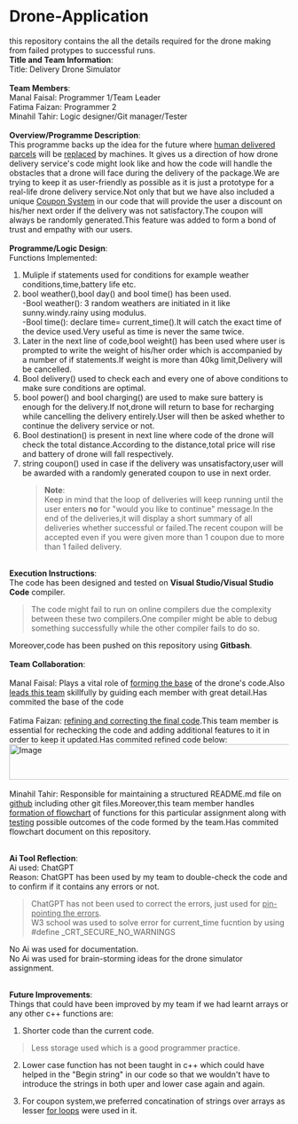 # Drone-Application
this repository contains the all the details required for the drone making from failed protypes to successful runs.<br>
**Title and Team Information**:<br>
Title: Delivery Drone Simulator<br>
<br>**Team Members**:<br>
Manal Faisal: Programmer 1/Team Leader <br>
Fatima Faizan: Programmer 2<br>
Minahil Tahir: Logic designer/Git manager/Tester<br>
<br>**Overview/Programme Description**:<br>
This programme backs up the idea for the future where <ins>human delivered parcels</ins> will be <ins>replaced</ins> by machines.
It gives us a direction of how drone delivery service's code might look like and how the code will handle the obstacles that a drone will face during the delivery of the package.We are trying to keep it as user-friendly as possible as it is just a prototype for a real-life drone delivery service.Not only that but we have also included a unique <ins>Coupon System</ins> in our code that will provide the user a discount on his/her next order if the delivery was not satisfactory.The coupon will always be randomly generated.This feature was added to form a bond of trust and empathy with our users.<br>
<br>**Programme/Logic Design**:<br>
Functions Implemented:<br>
1. Muliple if statements used for conditions for example weather conditions,time,battery life etc.<br>
2. bool weather(),bool day() and bool time() has been used.<br>
   -Bool weather(): 3 random weathers are initiated in it like sunny.windy.rainy using modulus.<br>
   -Bool time(): declare time= current_time().It will catch the exact time of the device used.Very useful as time is never the same twice.<br>
3. Later in the next line of code,bool weight() has been used where user is prompted to write the weight of his/her order which is accompanied by a number of if statements.If weight is more than 40kg limit,Delivery will be cancelled.<br>
4. Bool delivery() used to check each and every one of above conditions to make sure conditions are optimal.<br>
5. bool power() and bool charging() are used to make sure battery is enough for the delivery.If not,drone will return to base for recharging while cancelling the delivery entirely.User will then be asked whether to continue the delivery service or not.<br>
6. Bool destination() is present in next line where code of the drone will check the total distance.According to the distance,total price will rise and battery of drone will fall respectively.<br>
7. string coupon() used in case if the delivery was unsatisfactory,user will be awarded with a randomly generated coupon to use in next order.<br>
   > **Note**:<br>
   >Keep in mind that the loop of deliveries will keep running until the user enters **no** for "would you like to continue" message.In the end of the deliveries,it will display a short summary of all deliveries whether successful or failed.The recent coupon will be accepted even if you were given more than 1 coupon due to more than 1 failed delivery.<br>






<br>**Execution Instructions**:<br>
The code has been designed and tested on **Visual Studio/Visual Studio Code** compiler.<br>
>The code might fail to run on online compilers due the complexity between these two compilers.One compiler might be able to debug something successfully while the other compiler fails to do so.<br>

Moreover,code has been pushed on this repository using **Gitbash**.<br>
<br>**Team Collaboration**:<br>
<br>Manal Faisal: 
             Plays a vital role of <ins>forming the base</ins> of the drone's code.Also <ins>leads this team</ins> skillfully by guiding each member with great detail.Has commited the base of the code<br>
<br>Fatima Faizan: <ins>refining and correcting the final code</ins>.This team member is essential for rechecking the code and adding additional features to it in order to keep it updated.Has commited refined code below:<br><img width="872" height="64" alt="Image" src="https://github.com/user-attachments/assets/a86bbeb0-56d7-4477-87d1-6e49329518da" /><br>
<br>Minahil Tahir: Responsible for maintaining a structured README.md file on <ins>github</ins> including other git files.Moreover,this team member handles <ins>formation of flowchart</ins> of functions for this particular assignment along with <ins>testing</ins> possible outcomes of the code formed by the team.Has commited flowchart document on this repository.<br>


<br>**Ai Tool Reflection**:<br>
Ai used: ChatGPT<br>
Reason: ChatGPT has been used by my team to double-check the code and to confirm if it contains any errors or not.
>ChatGPT has not been used to correct the errors, just used for <ins>pin-pointing the errors</ins>.<br>
>W3 school was used to solve error for current_time fucntion by using #define _CRT_SECURE_NO_WARNINGS<br>



No Ai was used for documentation.<br>
No Ai was used for brain-storming ideas for the drone simulator assignment.<br>


<br>**Future Improvements**:<br>
Things that could have been improved by my team if we had learnt arrays or any other c++ functions are:<br>
1. Shorter code than the current code.
>Less storage used which is a good programmer practice.<br>
2. Lower case function has not been taught in c++ which could have helped in the "Begin string" in our code so that we wouldn't have to introduce the strings in both uper and lower case again and again.<br>

3. For coupon system,we preferred concatination of strings over arrays as lesser <ins>for loops</ins> were used in it.<br>




